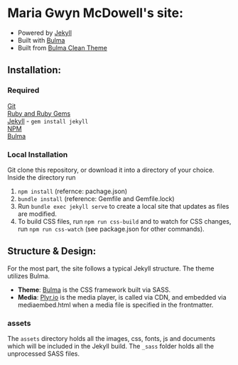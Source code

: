 # Maria Gwyn McDowell's site:
- Powered by [Jekyll](https://jekyllrb.com/)
- Built with [Bulma](https://bulma.io/)
- Built from [Bulma Clean Theme](https://github.com/chrisrhymes/bulma-clean-theme)

## Installation:

### Required
[Git](https://git-scm.com)  
[Ruby and Ruby Gems](https://rvm.io/rvm/install)  
[Jekyll](http://jekyllrb.com/) - `gem install jekyll`  
[NPM](https://www.npmjs.com/)  
[Bulma](https://bulma.io/)  

### Local Installation

Git clone this repository, or download it into a directory of your choice. Inside the directory run   
1. `npm install` (refernce: pachage.json)
2. `bundle install` (reference: Gemfile and Gemfile.lock)
3. Run `bundle exec jekyll serve` to create a local site that updates as files are modified.
4. To build CSS files, run `npm run css-build` and to watch for CSS changes, run `npm run css-watch` (see package.json for other commands).

## Structure & Design:
For the most part, the site follows a typical Jekyll structure. The theme utilizes Bulma.
- **Theme**: [Bulma](https://bulma.io/) is the CSS framework built via SASS.
- **Media**: [Plyr.io](https://plyr.io/) is the media player, is called via CDN, and embedded via mediaembed.html when a media file is specified in the frontmatter.


### assets
The ```assets``` directory holds all the images, css, fonts, js and documents which will be included in the Jekyll build. The ```_sass``` folder holds all the unprocessed SASS files.
